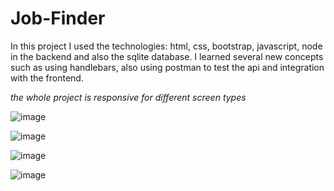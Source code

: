 # Job-Finder


In this project I used the technologies: html, css, bootstrap, javascript, node in the backend and also the sqlite database. 
I learned several new concepts such as using handlebars, 
also using postman to test the api and integration with the frontend.

*the whole project is responsive for different screen types*

![image](https://user-images.githubusercontent.com/61715137/234285212-2966083f-b92f-4b1a-8041-09ef60d4c949.png)

![image](https://user-images.githubusercontent.com/61715137/234285323-1ac94854-8e40-4039-a54b-cbdd610973de.png)

![image](https://user-images.githubusercontent.com/61715137/234285389-49d838fd-e507-4d76-bebd-aea3e09421b9.png)

![image](https://user-images.githubusercontent.com/61715137/234285413-2fb67c96-c4d9-4b13-9536-4d99add92d8b.png)
